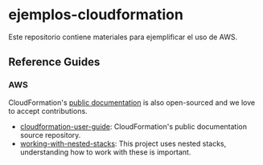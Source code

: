 # ejemplos-cloudformation
Este repositorio contiene materiales para ejemplificar el uso de AWS. 

## Reference Guides
### AWS
CloudFormation's [public documentation](https://docs.aws.amazon.com/cloudformation/) is also open-sourced and we love to accept contributions.

- [cloudformation-user-guide](https://github.com/awsdocs/aws-cloudformation-user-guide): CloudFormation's public documentation source repository.
- [working-with-nested-stacks](https://docs.aws.amazon.com/AWSCloudFormation/latest/UserGuide/using-cfn-nested-stacks.html): This project uses nested stacks, understanding how to work with these is important.
